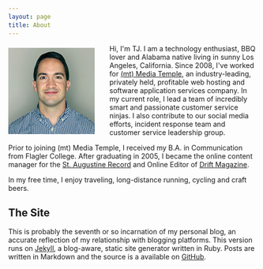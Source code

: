 ```yaml
---
layout: page
title: About
---
```


<img src="/images/tj-stein-2012.jpg" align="left" style="margin-right:30px; margin-top:7px;">Hi, I'm TJ. I am a technology enthusiast, BBQ lover and Alabama native living in sunny Los Angeles, California. Since 2008, I've worked for [(mt) Media Temple](http://mediatemple.net/ "(mt) Media Temple"), an industry-leading, privately held, profitable web hosting and software application services company. In my current role, I lead a team of incredibly smart and passionate customer service ninjas. I also contribute to our social media efforts, incident response team and customer service leadership group.

Prior to joining (mt) Media Temple, I received my B.A. in Communication from Flagler College. After graduating in 2005, I became the online content manager for the [St. Augustine Record](http://staugustine.com/ "The St. Augustine Record") and Online Editor of [Drift Magazine](http://surfthedrift.com/ "Drift Magazine").

In my free time, I enjoy traveling, long-distance running, cycling and craft beers.

<h2>The Site</h2>

This is probably the seventh or so incarnation of my personal blog, an accurate reflection of my relationship with blogging platforms. This version runs on [Jekyll](https://github.com/mojombo/jekyll "Jekyll"), a blog-aware, static site generator written in Ruby. Posts are written in Markdown and the source is a available on [GitHub](https://github.com/tjstein/tjstein.com "GitHub").